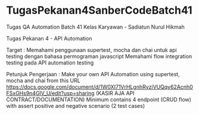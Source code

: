 # TugasPekanan4SanberCodeBatch41
Tugas QA Automation Batch 41 Kelas Karyawan - Sadiatun Nurul Hikmah

Tugas Pekanan 4 - API Automation

Target‌ :
Memahami penggunaan supertest, mocha dan chai untuk api testing dengan bahasa permograman javascript
Memahami flow integration testing pada API automation testing

Petunjuk Pengerjaan :
Make your own API Automation using supertest, mocha and chai from this URL
https://docs.google.com/document/d/1W0XI71VrHLgnhRyziVUQqy62Acnh0FSxGHs9n4GIV_U/edit?usp=sharing  (KASIR AJA API CONTRACT/DOCUMENTATION)
Minimum contains 4 endpoint (CRUD flow) with assert positive and negative scenario (2 test cases)
